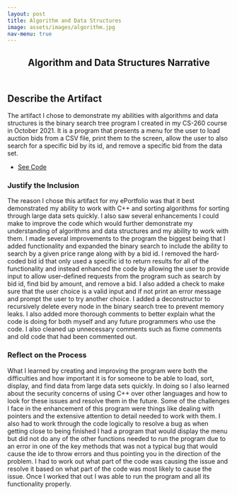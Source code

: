 ```yaml
---
layout: post
title: Algorithm and Data Structures
image: assets/images/algorithm.jpg
nav-menu: true
---
```


<!-- Main -->
<div id="main" class="alt">

<!-- One -->
<section id="one">
	<div class="inner">
		<header class="major">
			<h1>Algorithm and Data Structures Narrative</h1>
		</header>

<!-- Content -->
<h2 id="content">Describe the Artifact</h2>
<p>The artifact I chose to demonstrate my abilities with algorithms and data structures is the binary search tree program I created in my CS-260 course in October 2021. It is a program that presents a menu for the user to load auction bids from a CSV file, print them to the screen, allow the user to also search for a specific bid by its id, and remove a specific bid from the data set.</p>
<ul class="actions">
	<li><a href="https://github.com/JDSneakers/Binary_Search_Tree_NewVersion" class="button special icon fa-github">See Code</a></li>
</ul>
<div class="row">
	<div class="6u 12u$(small)">
		<h3>Justify the Inclusion</h3>
		<p>The reason I chose this artifact for my ePortfolio was that it best demonstrated my ability to work with C++ and sorting algorithms for sorting through large data sets quickly. I also saw several enhancements I could make to improve the code which would further demonstrate my understanding of algorithms and data structures and my ability to work with them. I made several improvements to the program the biggest being that I added functionality and expanded the binary search to include the ability to search by a given price range along with by a bid id. I removed the hard-coded bid id that only used a specific id to return results for all of the functionality and instead enhanced the code by allowing the user to provide input to allow user-defined requests from the program such as search by bid id, find bid by amount, and remove a bid. I also added a check to make sure that the user choice is a valid input and if not print an error message and prompt the user to try another choice. I added a deconstructor to recursively delete every node in the binary search tree to prevent memory leaks. I also added more thorough comments to better explain what the code is doing for both myself and any future programmers who use the code. I also cleaned up unnecessary comments such as fixme comments and old code that had been commented out.</p>
	</div>
	<div class="6u$ 12u$(small)">
		<h3>Reflect on the Process</h3>
		<p>What I learned by creating and improving the program were both the difficulties and how important it is for someone to be able to load, sort, display, and find data from large data sets quickly. In doing so I also learned about the security concerns of using C++ over other languages and how to look for these issues and resolve them in the future. Some of the challenges I face in the enhancement of this program were things like dealing with pointers and the extensive attention to detail needed to work with them. I also had to work through the code logically to resolve a bug as when getting close to being finished I had a program that would display the menu but did not do any of the other functions needed to run the program due to an error in one of the key methods that was not a typical bug that would cause the ide to throw errors and thus pointing you in the direction of the problem. I had to work out what part of the code was causing the issue and resolve it based on what part of the code was most likely to cause the issue. Once I worked that out I was able to run the program and all its functionality properly.</p>
	</div>
</div>
	</div>
</section>
</div>